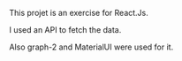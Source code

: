 This projet is an exercise for React.Js.

I used an API to fetch the data.

Also graph-2 and MaterialUI were used for it.
